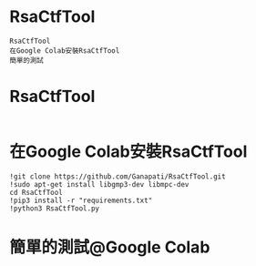 # RsaCtfTool
```
RsaCtfTool
在Google Colab安裝RsaCtfTool
簡單的測試
```
# RsaCtfTool
```

```
# 在Google Colab安裝RsaCtfTool
```
!git clone https://github.com/Ganapati/RsaCtfTool.git
!sudo apt-get install libgmp3-dev libmpc-dev
cd RsaCtfTool
!pip3 install -r "requirements.txt"
!python3 RsaCtfTool.py
```
# 簡單的測試@Google Colab
```

```

